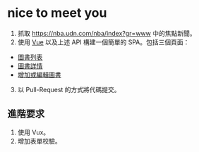 # nice to meet you
1. 抓取 https://nba.udn.com/nba/index?gr=www 中的焦點新聞。
2. 使用 [Vue](https://vuejs.org/index.html) 以及上述 API 構建一個簡單的 SPA。包括三個頁面：
* [圖書列表](https://i.imgur.com/yF21CqS.png)
* [圖書詳情](https://i.imgur.com/U6n7Ci8.png)
* [增加或編輯圖書](https://imgur.com/b38a6c1b-86b4-4da9-8bd7-9264e7d2f776)
  
3. 以 Pull-Request 的方式將代碼提交。

## 進階要求
1. 使用 Vux。
2. 增加表單校驗。

